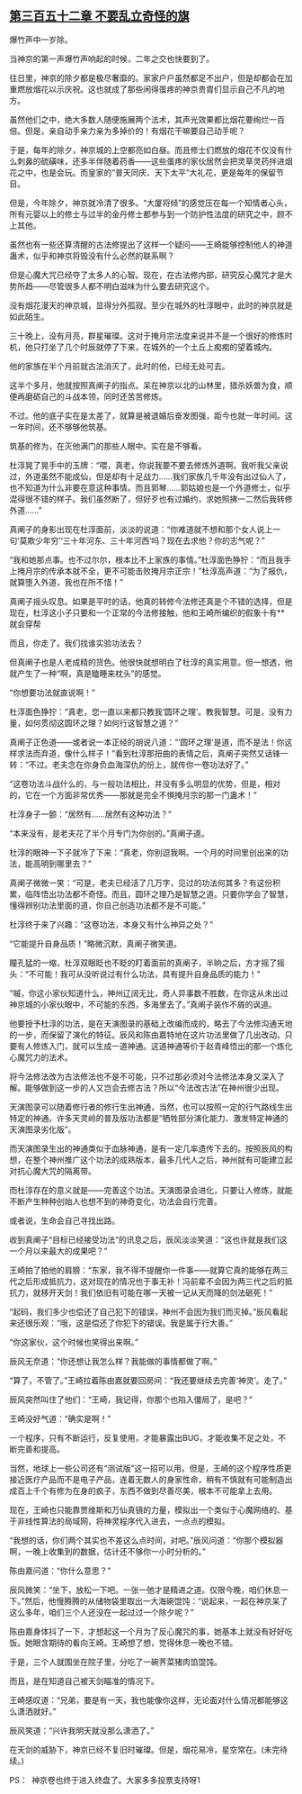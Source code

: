 ## [第三百五十二章 不要乱立奇怪的旗](https://www.xxbiquge.com/11_11207/8998293.html)


  爆竹声中一岁除。

  当神京的第一声爆竹声响起的时候，二年之交也快要到了。

  往日里，神京的除夕都是极尽奢靡的。家家户户虽然都足不出户，但是却都会在加重燃放烟花以示庆祝。这也就成了那些闲得蛋疼的神京贵胄们显示自己不凡的地方。

  虽然他们之中，绝大多数人随便施展两个法术，其声光效果都比烟花要绚烂一百倍。但是，亲自动手亲力亲为多掉价的！有烟花干嘛要自己动手呢？

  于是，每年的除夕，神京城的上空都亮如白昼。而且修士们燃放的烟花不仅没有什么刺鼻的硫磺味，还多半伴随着药香——这些蛋疼的家伙居然会把灵草灵药拌进烟花之中，也是会玩。而皇家的“普天同庆、天下太平”大礼花，更是每年的保留节目。

  但是，今年除夕，神京就冷清了很多。“大厦将倾”的感觉压在每一个知情者心头，所有元婴以上的修士与过半的金丹修士都参与到一个防护性法度的研究之中，顾不上其他。

  虽然也有一些还算清醒的古法修提出了这样一个疑问——王崎能够控制他人的神道蛊术，似乎和神京将毁没有什么必然的联系啊？

  但是心魔大咒已经夺了太多人的心智。现在，在古法修内部，研究反心魔咒才是大势所趋——尽管很多人都不明白滋味为什么要去研究这个。

  没有烟花漫天的神京城，显得分外孤寂。至少在城外的杜淳眼中，此时的神京就是如此陌生。

  三十晚上，没有月亮，群星璀璨。这对于掩月宗法度来说并不是一个很好的修炼时机，他只打坐了几个时辰就停了下来，在城外的一个土丘上痴痴的望着城内。

  他的家族在半个月前就古法消灭了，此时的他，已经无处可去。

  这半个多月，他就按照真阐子的指点。呆在神京以北的山林里，猎杀妖兽为食，顺便再磨砺自己的斗战本领，同时还苦苦修炼。

  不过。他的底子实在是太差了，就算是被退婚后奋发图强，距今也就一年时间。这一年时间，还不够够他筑基。

  筑基的修为，在灭他满门的那些人眼中。实在是不够看。

  杜淳晃了晃手中的玉牌：“喂，真老，你说我要不要去修炼外道啊。我听我父亲说过，外道虽然不能成仙，但是却有十足战力……我们家族几千年没有出过仙人了，也不知道为什么非要在意这种事情。而且郭琴……郭姑娘也是一个外道修士，似乎混得很不错的样子。我们虽然断了，但好歹也有过婚约，求她照拂一二然后我转修外道……”

  真阐子的身影出现在杜淳面前，淡淡的说道：“你难道就不想和那个女人说上一句‘莫欺少年穷’‘三十年河东、三十年河西’吗？现在去求他？你的志气呢？”

  “我和她那点事。也不过尔尔，根本比不上家族的事情。”杜淳面色狰狞：“而且我手上掩月宗的传承本就不全，更不可能击败掩月宗正宗！”杜淳高声道：“为了报仇，就算堕入外道，我也在所不惜！”

  真阐子摇头叹息。如果是平时的话，他真的转修今法修还真是个不错的选择，但是现在，杜淳这小子只要和一个正常的今法修接触，他和王崎所编织的假象十有**就会穿帮

  而且，你走了。我们找谁实验功法去？

  但真阐子也是人老成精的货色。他很快就想明白了杜淳的真实用意。但一想透，他就产生了一种“啊，真是瞌睡来枕头”的感觉。

  “你想要功法就直说啊！”

  杜淳面色狰狞：“真老，您一直以来都只教我‘圆环之理’。教我智慧。可是，没有力量，如何贯彻这圆环之理？如何行这智慧之道？”

  真阐子正色道——或者说一本正经的胡说八道：“‘圆环之理’是道，而不是法！你这样求法而弃道，像什么样子！”看到杜淳那扭曲的表情之后，真阐子突然又话锋一转：“不过。老夫念在你身负血海深仇的份上，就传你一卷功法好了。”

  “这卷功法斗战什么的，与一般功法相比，并没有多么明显的优势，但是，相对的，它在一个方面非常优秀——那就是完全不惧掩月宗的那一门蛊术！”

  杜淳身子一颤：“居然有……居然有这种功法？”

  “本来没有，是老夫花了半个月专门为你创的。”真阐子道。

  杜淳的眼神一下子就冷了下来：“真老，你别逗我啊。一个月的时间里创出来的功法，能高明到哪里去？”

  真阐子微微一笑：“可是，老夫已经活了几万字，见过的功法何其多？有这份积累，临阵悟出功法都不奇怪。而且，圆环之理乃是智慧之道。只要你学会了智慧，懂得辨别功法里面的道，你自己创造功法都不是不可能。”

  杜淳终于来了兴趣：“这卷功法，本身又有什么神异之处？”

  “它能提升自身品质！”略微沉默，真阐子微笑道。

  瞳孔猛的一缩，杜淳双眼眨也不眨的盯着面前的真阐子，半晌之后，方才摇了摇头：“不可能！我可从没听说过有什么功法，具有提升自身品质的能力！”

  “嘁，你这小家伙知道什么，神州辽阔无比，奇人异事数不胜数，在你这从未出过神京城的小家伙眼中，不可能的东西，多海里去了。”真阐子装作不屑的讽道。

  他要授予杜淳的功法，是在天演图录的基础上改编而成的，略去了今法修沟通天地的一步，而保留了演化的特征。辰风和陈由嘉特地在这片功法里做了几出改动。只要有人修炼入门，就可以生成一道神通。这道神通等价于赵青峰悟出的那一个炼化心魔咒力的法术。

  将今法修法改为古法修法也不是不可能，只不过那必须对今法修法本身又深入了解。能够做到这一步的人又岂会去修古法？所以“今法改古法”在神州很少出现。

  天演图录可以随着修行者的修行生出神通，当然，也可以按照一定的行气路线生出特定的神通。许多天灵岭的普及版功法都是“牺牲部分演化能力、激发特定神通的天演图录劣化版”。

  而天演图录生出的神通类似于血脉神通，是有一定几率遗传下去的。按照辰风的构想，在整个神州推广这个功法的成熟版本，最多几代人之后，神州就有可能建立起对抗心魔大咒的隔离带。

  而杜淳存在的意义就是——完善这个功法。天演图录会进化，只要让人修炼，就能不断产生种种创始人也想不到的神奇变化，功法会自行完善。

  或者说，生命会自己寻找出路。

  收到真阐子“目标已经接受功法”的讯息之后，辰风淡淡笑道：“这也许就是我们这一个月以来最大的成果吧？”

  王崎拍了拍他的肩膀：“东家，我不得不提醒你一件事——就算它真的能够在两三代之后形成抵抗力，这对现在的情况也于事无补！冯前辈不会因为两三代之后的抵抗力，就移开天剑！我们依旧有可能在哪一天被一记从天而降的剑法砸死！”

  “起码，我们多少也偿还了自己犯下的错误，神州不会因为我们而灭掉。”辰风看起来还很乐观：“哦，这是偿还了你犯下的错误。我是属于行大善。”

  “你这家伙，这个时候也笑得出来啊。”

  辰风无奈道：“你还想让我怎么样？我能做的事情都做了啊。”

  “算了，不管了。”王崎拉着陈由嘉就要回房间：“我还要继续去完善‘神灵’。走了。”

  辰风突然叫住了他们：“王崎，我记得，你那个也陷入僵局了，是吧？”

  王崎没好气道：“确实是啊！”

  一个程序，只有不断运行，反复使用，才能暴露出BUG，才能收集不足之处，不断完善和提高。

  当然，地球上一些公司还有“测试版”这一招可以用。但是，王崎的这个程序性质更接近医疗产品而不是电子产品，连着无数人的身家性命，稍有不慎就有可能制造出成百上千个有修为在身的疯子，东西不做到尽善尽美，根本不可能拿上去用。

  现在，王崎也只能靠贾维斯和万仙真镜的力量，模拟出一个类似于心魔网络的、基于非线性算法的局域网，将神灵程序代入进去，一点点的模拟。

  “我想的话，你们两个其实也不差这么点时间，对吧。”辰风问道：“你那个模拟器啊，一晚上收集到的数据，估计还不够你一小时分析的。”

  陈由嘉问道：“你什么意思？”

  辰风微笑：“坐下，放松一下吧。一张一弛才是精进之道。仅限今晚，咱们休息一下。”然后，他慢腾腾的从储物袋里取出一大海碗馄饨：“说起来，一起在神京呆了这么多年，咱们三个人还没在一起过过一个除夕呢？”

  陈由嘉身体抖了一下，才想起这一个月为了反心魔咒的事，她基本上就没有好好吃饭。她眼含期待的看向王崎。王崎想了想，觉得休息一晚也不错。

  于是，三个人就围坐在院子里，分吃了一碗荠菜猪肉馅馄饨。

  而且，是在知道自己被天剑瞄准的情况下。

  王崎感叹道：“兄弟，要是有一天，我也能像你这样，无论面对什么情况都能够这么潇洒就好。”

  辰风笑道：“兴许我明天就没那么潇洒了。”

  在天剑的威胁下，神京已经不复旧时璀璨。但是，烟花易冷，星空常在。(未完待续。)

  PS：  神京卷也终于进入终盘了。大家多多投票支持呀1
